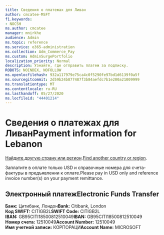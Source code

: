 ```yaml
---
title: Сведения о платежах для Ливан
author: cmcatee-MSFT
f1.keywords:
- NOCSH
ms.author: cmcatee
manager: mnirkhe
audience: Admin
ms.topic: reference
ms.service: o365-administration
ms.collection: Adm_Commerce_Pay
ms.custom: AdminSurgePortfolio
localization_priority: Normal
description: Узнайте, где отправить платеж за подписку.
ROBOTS: NOINDEX, NOFOLLOW
ms.openlocfilehash: 932a117979e75ca4c0f5290fe97bd1d6139f0a5f
ms.sourcegitcommit: 2d59b24b877487f3b84aefdc7b1e200a21009999
ms.translationtype: MT
ms.contentlocale: ru-RU
ms.lasthandoff: 05/27/2020
ms.locfileid: "44401214"
---
```

# <a name="payment-information-for-lebanon"></a><span data-ttu-id="7b93e-103">Сведения о платежах для Ливан</span><span class="sxs-lookup"><span data-stu-id="7b93e-103">Payment information for Lebanon</span></span>

<span data-ttu-id="7b93e-104">[Найдите другую страну или регион](../billing-and-payments/pay-for-your-subscription.md).</span><span class="sxs-lookup"><span data-stu-id="7b93e-104">[Find another country or region](../billing-and-payments/pay-for-your-subscription.md).</span></span>

<span data-ttu-id="7b93e-105">Заплатите в оплате только USD и справочные номера для счета-фактуры в предъявлении к оплате.</span><span class="sxs-lookup"><span data-stu-id="7b93e-105">Please pay in USD only and reference invoice number(s) on your payment remittance.</span></span>

## <a name="electronic-funds-transfer"></a><span data-ttu-id="7b93e-106">Электронный платеж</span><span class="sxs-lookup"><span data-stu-id="7b93e-106">Electronic Funds Transfer</span></span>

<span data-ttu-id="7b93e-107">**Банк:** Цитибанк, Лондон</span><span class="sxs-lookup"><span data-stu-id="7b93e-107">**Bank:** Citibank, London</span></span>  
<span data-ttu-id="7b93e-108">**Код SWIFT:** CITIGB2L</span><span class="sxs-lookup"><span data-stu-id="7b93e-108">**SWIFT Code:** CITIGB2L</span></span>  
<span data-ttu-id="7b93e-109">**IBAN:** GB95CITI18500812510049</span><span class="sxs-lookup"><span data-stu-id="7b93e-109">**IBAN:** GB95CITI18500812510049</span></span>  
<span data-ttu-id="7b93e-110">**Номер счета:** 12510049</span><span class="sxs-lookup"><span data-stu-id="7b93e-110">**Account Number:** 12510049</span></span>  
<span data-ttu-id="7b93e-111">**Имя учетной записи:** КОРПОРАЦИ</span><span class="sxs-lookup"><span data-stu-id="7b93e-111">**Account Name:** MICROSOFT</span></span> 
